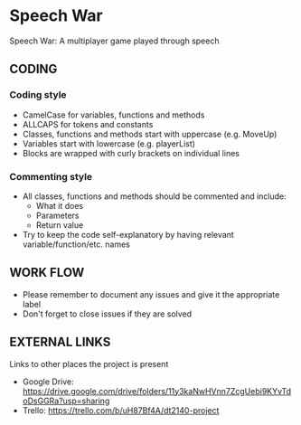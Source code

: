 # Speech War
Speech War: A multiplayer game played through speech

## CODING
### Coding style
* CamelCase for variables, functions and methods
* ALLCAPS for tokens and constants
* Classes, functions and methods start with uppercase (e.g. MoveUp)
* Variables start with lowercase (e.g. playerList)
* Blocks are wrapped with curly brackets on individual lines

### Commenting style
* All classes, functions and methods should be commented and include:
  * What it does
  * Parameters
  * Return value
* Try to keep the code self-explanatory by having relevant variable/function/etc. names

## WORK FLOW
* Please remember to document any issues and give it the appropriate label
* Don't forget to close issues if they are solved

## EXTERNAL LINKS
Links to other places the project is present
* Google Drive: https://drive.google.com/drive/folders/11y3kaNwHVnn7ZcgUebi9KYvTdoDsGGRa?usp=sharing
* Trello: https://trello.com/b/uH87Bf4A/dt2140-project
